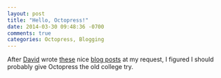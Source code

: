 ```yaml
---
layout: post
title: "Hello, Octopress!"
date: 2014-03-30 09:48:36 -0700
comments: true
categories: Octopress, Blogging
---
```


After [David](https://twitter.com/druttka) wrote [these](http://www.davidruttka.com/blog/2014/03/29/moving-from-wordpress-to-github-pages-using-jekyll-via-octopress/) nice [blog posts](http://www.davidruttka.com/blog/2014/03/29/setting-up-octopress-for-github-pages/) at my request, I figured I should probably give Octopress the old college try.